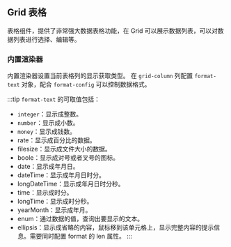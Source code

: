 <div class="demo-header">
<p class="overviewicon">
  <span class="wapi-list-form"/>
</p>

## Grid 表格

<nova-uxlink widget-name="Grid"></nova-uxlink>

表格组件，提供了非常强大数据表格功能，在 Grid 可以展示数据列表，可以对数据列表进行选择、编辑等。
</div>

### 内置渲染器

内置渲染器设置当前表格列的显示获取类型。
在 `grid-column` 列配置 `format-text` 对象，配合 `format-config` 可以控制数据格式。

:::tip
`format-text` 的可取值包括：
  * `integer`：显示成整数。
  * `number`：显示成小数。
  * `money`：显示成钱数。
  * rate：显示成百分比的数据。
  * filesize：显示成文件大小的数据。
  * boole：显示成对号或者叉号的图标。
  * date：显示成年月日。
  * dateTime：显示成年月日时分。
  * longDateTime：显示成年月日时分秒。
  * time：显示成时分。
  * longTime：显示成时分秒。
  * yearMonth：显示成年月。
  * enum：通过数据的值，查询出要显示的文本。
  * ellipsis：显示成省略的内容，鼠标移到该单元格上，显示完整内容的提示信息。需要同时配置 format 的 len 属性。
:::

<nova-demo-view link="grid/grid_Example/gridRenderer/inner-renderer"></nova-demo-view>

<br>
